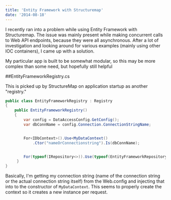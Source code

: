 ```yaml
---
title: 'Entity Framework with Structuremap'
date: '2014-08-18'
---
```


I recently ran into a problem while using Entity Framework with Structuremap.  The issue was mainly present while making concurrent calls to Web API endpoints, because they were all asynchronous.  After a lot of investigation and looking around for various examples (mainly using other IOC containers), I came up with a solution.

My particular app is built to be somewhat modular, so this may be more complex than some need, but hopefully still helpful

##EntityFrameworkRegistry.cs

This is picked up by StructureMap on application startup as another "registry."

``` c#
public class EntityFrameworkRegistry : Registry
{
    public EntityFrameworkRegistry()
    {
        var config = DataAccessConfig.GetConfig();
        var dbConnName = config.Connection.ConnectionStringName;


        For<IDbContext>().Use<MyDataContext()
            .Ctor("nameOrConnectionstring").Is(dbConnName);


        For(typeof(IRepository<>)).Use(typeof(EntityFrameworkRepository<>));
     }
}
```

Basically, I'm getting my connection string (name of the connection string or the actual connection string itself) from the Web.config and injecting that into to the constructor of `MyDataContext`.  This seems to properly create the context so it creates a new instance per request.
